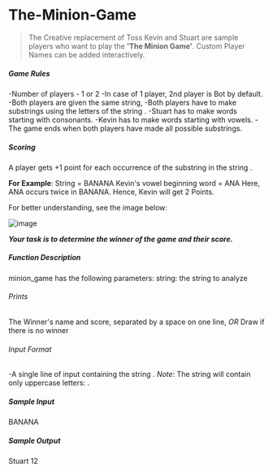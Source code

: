 # The-Minion-Game
>The Creative replacement of Toss
Kevin and Stuart are sample players who want to play the **'The Minion Game'**.
Custom Player Names can be added interactively.

##### Game Rules

-Number of players - 1 or 2
-In case of 1 player, 2nd player is Bot by default.
-Both players are given the same string,
-Both players have to make substrings using the letters of the string .
-Stuart has to make words starting with consonants.
-Kevin has to make words starting with vowels.
-The game ends when both players have made all possible substrings.

##### Scoring
A player gets +1 point for each occurrence of the substring in the string .

**For Example**:
String  = BANANA
Kevin's vowel beginning word = ANA
Here, ANA occurs twice in BANANA. Hence, Kevin will get 2 Points.

For better understanding, see the image below:

![image](https://user-images.githubusercontent.com/51584037/114600652-34dde080-9cb2-11eb-92fd-099ff86883ce.png)

***Your task is to determine the winner of the game and their score.***

##### Function Description

minion_game has the following parameters:
string: the string to analyze

###### Prints

The Winner's name and score, separated by a space on one line, 
*OR* Draw if there is no winner

###### Input Format

-A single line of input containing the string .
*Note*: The string  will contain only uppercase letters: .

##### Sample Input

BANANA
##### Sample Output

Stuart 12

